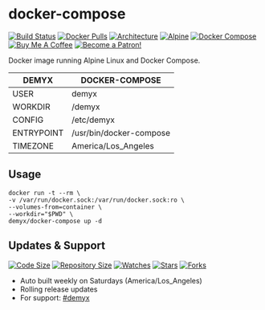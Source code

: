 # docker-compose
[![Build Status](https://img.shields.io/travis/demyxco/docker-compose?style=flat)](https://travis-ci.org/demyxco/docker-compose)
[![Docker Pulls](https://img.shields.io/docker/pulls/demyx/docker-compose?style=flat&color=blue)](https://hub.docker.com/r/demyx/docker-compose)
[![Architecture](https://img.shields.io/badge/linux-amd64-important?style=flat&color=blue)](https://hub.docker.com/r/demyx/docker-compose)
[![Alpine](https://img.shields.io/badge/alpine-3.12.1-informational?style=flat&color=blue)](https://hub.docker.com/r/demyx/docker-compose)
[![Docker Compose](https://img.shields.io/badge/docker--compose-1.25.4-informational?style=flat&color=blue)](https://hub.docker.com/r/demyx/docker-compose)
[![Buy Me A Coffee](https://img.shields.io/badge/buy_me_coffee-$5-informational?style=flat&color=blue)](https://www.buymeacoffee.com/VXqkQK5tb)
[![Become a Patron!](https://img.shields.io/badge/become%20a%20patron-$5-informational?style=flat&color=blue)](https://www.patreon.com/bePatron?u=23406156)

Docker image running Alpine Linux and Docker Compose.

DEMYX | DOCKER-COMPOSE
--- | ---
USER | demyx
WORKDIR | /demyx
CONFIG | /etc/demyx
ENTRYPOINT | /usr/bin/docker-compose
TIMEZONE | America/Los_Angeles

## Usage
```
docker run -t --rm \
-v /var/run/docker.sock:/var/run/docker.sock:ro \
--volumes-from=container \
--workdir="$PWD" \
demyx/docker-compose up -d
```

## Updates & Support
[![Code Size](https://img.shields.io/github/languages/code-size/demyxco/docker-compose?style=flat&color=blue)](https://github.com/demyxco/docker-compose)
[![Repository Size](https://img.shields.io/github/repo-size/demyxco/docker-compose?style=flat&color=blue)](https://github.com/demyxco/docker-compose)
[![Watches](https://img.shields.io/github/watchers/demyxco/docker-compose?style=flat&color=blue)](https://github.com/demyxco/docker-compose)
[![Stars](https://img.shields.io/github/stars/demyxco/docker-compose?style=flat&color=blue)](https://github.com/demyxco/docker-compose)
[![Forks](https://img.shields.io/github/forks/demyxco/docker-compose?style=flat&color=blue)](https://github.com/demyxco/docker-compose)

* Auto built weekly on Saturdays (America/Los_Angeles)
* Rolling release updates
* For support: [#demyx](https://webchat.freenode.net/?channel=#demyx)
